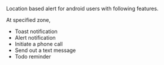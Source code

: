 Location based alert for android users with following features.

At specified zone,
- Toast notification
- Alert notification
- Initiate a phone call
- Send out a text message
- Todo reminder